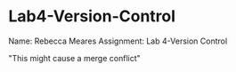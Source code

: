 # Lab4-Version-Control

Name: Rebecca Meares
Assignment: Lab 4-Version Control

"This might cause a merge conflict" 